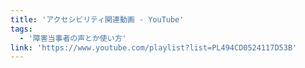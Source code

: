 ```yaml
---
title: 'アクセシビリティ関連動画 - YouTube'
tags:
  - '障害当事者の声とか使い方'
link: 'https://www.youtube.com/playlist?list=PL494CD0524117D53B'
---
```

